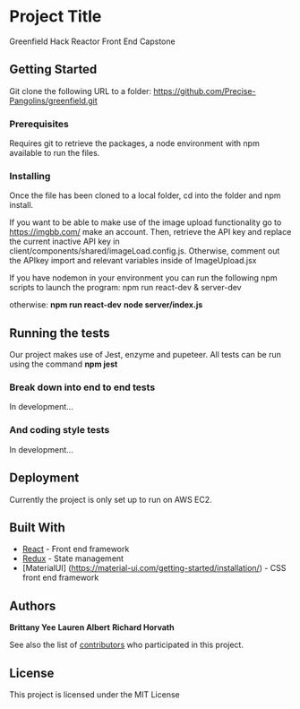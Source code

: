 # Project Title

Greenfield Hack Reactor Front End Capstone

## Getting Started

Git clone the following URL to a folder: https://github.com/Precise-Pangolins/greenfield.git

### Prerequisites

Requires git to retrieve the packages, a node environment with npm available to run the files. 

### Installing
Once the file has been cloned to a local folder, cd into the folder and npm install. 

If you want to be able to make use of the image upload functionality go to https://imgbb.com/ make an account. Then, retrieve the API key and replace the current inactive API key in client/components/shared/imageLoad.config.js. 
Otherwise, comment out the APIkey import and relevant variables inside of ImageUpload.jsx


If you have nodemon in your environment you can run the following npm scripts to launch the program:
npm run react-dev & server-dev

otherwise:
**npm run react-dev**
**node server/index.js**


## Running the tests

Our project makes use of Jest, enzyme and pupeteer. All tests can be run using the command **npm jest**

### Break down into end to end tests

In development...

### And coding style tests

In development...

## Deployment

Currently the project is only set up to run on AWS EC2. 


## Built With

* [React](https://github.com/Precise-Pangolins/greenfield/graphs/contributors) - Front end framework 
* [Redux](https://redux.js.org/introduction/getting-started) - State management
* [MaterialUI] (https://material-ui.com/getting-started/installation/) - CSS front end framework


## Authors

**Brittany Yee** 
**Lauren Albert**
**Richard Horvath**

See also the list of [contributors](https://github.com/Precise-Pangolins/greenfield/graphs/contributors) who participated in this project.

## License

This project is licensed under the MIT License


